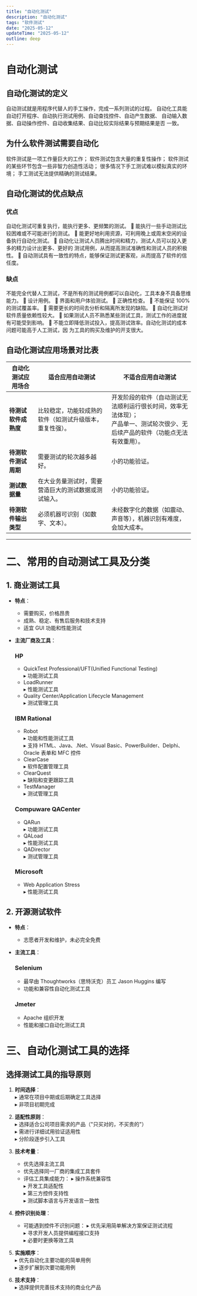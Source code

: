 ```yaml
---
title: "自动化测试"
description: "自动化测试"
tags: "软件测试"
date: "2025-05-12"
updateTime: "2025-05-12"
outline: deep
---
```


# 自动化测试

## 自动化测试的定义
自动测试就是用程序代替人的手工操作，完成一系列测试的过程。
自动化工具能自动打开程序、自动执行测试用例、自动查找控件、自动产生数据、
自动输入数据、自动操作控件、自动收集结果、自动比较实际结果与预期结果是否
一致。

## 为什么软件测试需要自动化
软件测试是一项工作量巨大的工作；
软件测试包含大量的重复性操作；
软件测试的某些环节包含一些非智力创造性活动；
很多情况下手工测试难以模拟真实的环境；
手工测试无法提供精确的测试结果。

## 自动化测试的优点缺点
### 优点

自动化测试可重复执行，能执行更多、更频繁的测试。
 能执行一些手动测试比较困难或不可能进行的测试。
 能更好地利用资源，可利用晚上或周末空闲的设备执行自动化测试。
 自动化让测试人员腾出时间和精力，测试人员可以投入更多的精力设计出更多、更好的
测试用例，从而提高测试准确性和测试人员的积极性。
 自动测试具有一致性的特点，能够保证测试更客观，从而提高了软件的信任度。

### 缺点
不能完全代替人工测试，不是所有的测试用例都可以自动化，工具本身不具备思维能力。
 设计用例。
 界面和用户体验测试。
 正确性检查。
 不能保证 100%的测试覆盖率。
 需要更长的时间去分析和隔离所发现的缺陷。
 自动化测试对软件质量依赖性较大。
 如果测试人员不熟悉某些测试工具，测试工作的进度就有可能受到影响。
 不能立即降低测试投入，提高测试效率。自动化测试的成本问题可能高于人工测试，因
为工具的购买及维护的开支很大。

## 自动化测试应用场景对比表

| ​**自动化测试应用场合**​      | ​**适合应用自动测试**​                                                                 | ​**不适合应用自动测试**​                                                                                                 |
|------------------------------|--------------------------------------------------------------------------------------|-----------------------------------------------------------------------------------------------------------------------|
| ​**待测试软件成熟度**​         | 比较稳定，功能较成熟的软件（如测试升级版本，重复性强）。                             | 开发阶段的软件（自动测试无法顺利运行很长时间，效率无法体现）；<br>产品单一、测试轮次很少、无后续产品的软件（功能点无法有效重用）。 |
| ​**待测软件测试周期**​         | 需要测试的轮次越多越好。                                                             | 小的功能验证。                                                                                                        |
| ​**测试数据量**​               | 在大业务量测试时，需要营造巨大的测试数据或测试输入。                                 | 小的功能验证。                                                                                                        |
| ​**待测软件输出类型**​         | 必须机器可识别（如数字、文本）。                                                     | 未经数字化的数据（如震动、声音等），机器识别有难度，会加大成本。                                                      |

---

# 二、常用的自动测试工具及分类

## 1. 商业测试工具
- ​**特点**​：
  - 需要购买，价格昂贵
  - 成熟、稳定、有售后服务和技术支持
  - 适宜 GUI 功能和性能测试

- ​**主流厂商及工具**​：
  ### HP
  - QuickTest Professional/UFT(Unified Functional Testing)  
    ▸ 功能测试工具
  - LoadRunner  
    ▸ 性能测试工具
  - Quality Center/Application Lifecycle Management  
    ▸ 测试管理工具

  ### IBM Rational
  - Robot  
    ▸ 功能和性能测试工具  
    ▸ 支持 HTML、Java、.Net、Visual Basic、PowerBuilder、Delphi、Oracle 表单和 MFC 控件
  - ClearCase  
    ▸ 软件配置管理工具
  - ClearQuest  
    ▸ 缺陷和变更跟踪工具
  - TestManager  
    ▸ 测试管理工具

  ### Compuware QACenter
  - QARun  
    ▸ 功能测试工具
  - QALoad  
    ▸ 性能测试工具
  - QADirector  
    ▸ 测试管理工具

  ### Microsoft
  - Web Application Stress  
    ▸ 性能测试工具

## 2. 开源测试软件
- ​**特点**​：
  - 志愿者开发和维护，未必完全免费

- ​**主流工具**​：
  ### Selenium
  - 最早由 Thoughtworks（思特沃克）员工 Jason Huggins 编写
  - 功能和兼容性自动化测试工具

  ### Jmeter
  - Apache 组织开发
  - 性能和接口自动化测试工具

# 三、自动化测试工具的选择

## 选择测试工具的指导原则
1. ​**时间选择**​：  
   ▸ 通常在项目中期或后期确定工具选择  
   ▸ 非项目初期完成

2. ​**适配性原则**​：  
   ▸ 选择适合公司项目需求的产品（"只买对的，不买贵的"）  
   ▸ 需进行详细试用验证适用性  
   ▸ 分阶段逐步引入工具

3. ​**技术考量**​：  
   - 优先选择主流工具
   - 优先选择同一厂商的集成工具套件
   - 评估工具集成能力：
     ▸ 操作系统兼容性  
     ▸ 开发工具适配性  
     ▸ 第三方控件支持性  
     ▸ 测试脚本语言与开发语言一致性

4. ​**控件识别处理**​：  
   - 可能遇到控件不识别问题：
     ▸ 优先采用简单解决方案保证测试流程  
     ▸ 寻求开发人员提供编程接口支持  
     ▸ 必要时更换等效工具

5. ​**实施顺序**​：  
   ▸ 优先自动化主要功能的简单用例  
   ▸ 逐步扩展到次要功能用例

6. ​**技术支持**​：  
   ▸ 选择提供完善技术支持的商业化产品